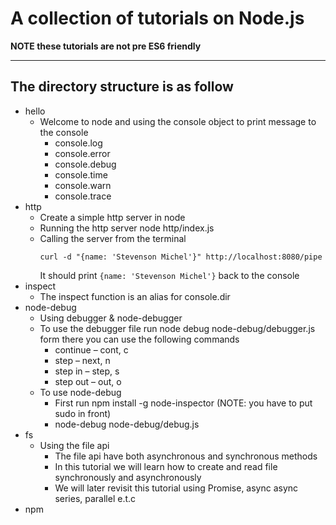 # A collection of tutorials on Node.js

**NOTE these tutorials are not pre ES6 friendly**

****
## The directory structure is as follow

- hello
  * Welcome to node and using the console object to print message to the console
    - console.log
    - console.error
    - console.debug
    - console.time
    - console.warn
    - console.trace
- http
  - Create a simple http server in node
  - Running the http server node http/index.js
  - Calling the server from the terminal
    ```
    curl -d "{name: 'Stevenson Michel'}" http://localhost:8080/pipe
    ```
    It should print ```{name: 'Stevenson Michel'}``` back to the console
- inspect
  * The inspect function is an alias for console.dir
- node-debug
  * Using debugger & node-debugger
  - To use the debugger file run node debug  node-debug/debugger.js form there you can use the following commands
    - continue – cont, c
    - step – next, n
    - step in – step, s
    - step out – out, o
  - To use node-debug
    - First run npm install -g node-inspector (NOTE: you have to put sudo in front)
    - node-debug node-debug/debug.js
- fs
  - Using the file api
    - The file api have both asynchronous and synchronous methods
    - In this tutorial we will learn how to create and read file synchronously and asynchronously
    - We will later revisit this tutorial using Promise, async async series, parallel e.t.c
- npm

